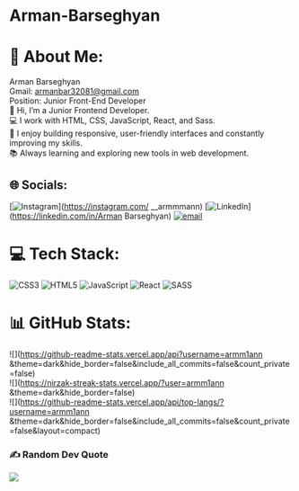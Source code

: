 # Arman-Barseghyan

# 💫 About Me:
Arman Barseghyan <br>Gmail: armanbar32081@gmail.com <br>Position: Junior Front-End Developer<br>👋 Hi, I’m a Junior Frontend Developer.<br>💻 I work with HTML, CSS, JavaScript, React, and Sass.<br>🎯 I enjoy building responsive, user-friendly interfaces and constantly improving my skills.<br>📚 Always learning and exploring new tools in web development.


## 🌐 Socials:
[![Instagram](https://img.shields.io/badge/Instagram-%23E4405F.svg?logo=Instagram&logoColor=white)](https://instagram.com/ __armmmann) [![LinkedIn](https://img.shields.io/badge/LinkedIn-%230077B5.svg?logo=linkedin&logoColor=white)](https://linkedin.com/in/Arman Barseghyan) [![email](https://img.shields.io/badge/Email-D14836?logo=gmail&logoColor=white)](mailto:armanbar32081@gmail.com) 

# 💻 Tech Stack:
![CSS3](https://img.shields.io/badge/css3-%231572B6.svg?style=for-the-badge&logo=css3&logoColor=white) ![HTML5](https://img.shields.io/badge/html5-%23E34F26.svg?style=for-the-badge&logo=html5&logoColor=white) ![JavaScript](https://img.shields.io/badge/javascript-%23323330.svg?style=for-the-badge&logo=javascript&logoColor=%23F7DF1E) ![React](https://img.shields.io/badge/react-%2320232a.svg?style=for-the-badge&logo=react&logoColor=%2361DAFB) ![SASS](https://img.shields.io/badge/SASS-hotpink.svg?style=for-the-badge&logo=SASS&logoColor=white)
# 📊 GitHub Stats:
![](https://github-readme-stats.vercel.app/api?username=armm1ann &theme=dark&hide_border=false&include_all_commits=false&count_private=false)<br/>
![](https://nirzak-streak-stats.vercel.app/?user=armm1ann &theme=dark&hide_border=false)<br/>
![](https://github-readme-stats.vercel.app/api/top-langs/?username=armm1ann &theme=dark&hide_border=false&include_all_commits=false&count_private=false&layout=compact)

### ✍️ Random Dev Quote
![](https://quotes-github-readme.vercel.app/api?type=horizontal&theme=radical)

